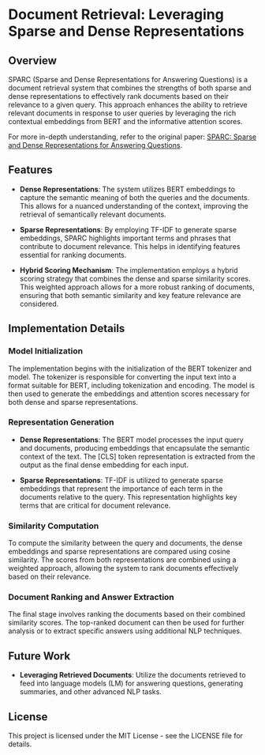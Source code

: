 # Document Retrieval: Leveraging Sparse and Dense Representations

## Overview
SPARC (Sparse and Dense Representations for Answering Questions) is a document retrieval system that combines the strengths of both sparse and dense representations to effectively rank documents based on their relevance to a given query. This approach enhances the ability to retrieve relevant documents in response to user queries by leveraging the rich contextual embeddings from BERT and the informative attention scores.

For more in-depth understanding, refer to the original paper: [SPARC: Sparse and Dense Representations for Answering Questions](https://arxiv.org/pdf/1911.02896).

## Features
- **Dense Representations**: The system utilizes BERT embeddings to capture the semantic meaning of both the queries and the documents. This allows for a nuanced understanding of the context, improving the retrieval of semantically relevant documents.

- **Sparse Representations**: By employing TF-IDF to generate sparse embeddings, SPARC highlights important terms and phrases that contribute to document relevance. This helps in identifying features essential for ranking documents.

- **Hybrid Scoring Mechanism**: The implementation employs a hybrid scoring strategy that combines the dense and sparse similarity scores. This weighted approach allows for a more robust ranking of documents, ensuring that both semantic similarity and key feature relevance are considered.

## Implementation Details

### Model Initialization
The implementation begins with the initialization of the BERT tokenizer and model. The tokenizer is responsible for converting the input text into a format suitable for BERT, including tokenization and encoding. The model is then used to generate the embeddings and attention scores necessary for both dense and sparse representations.

### Representation Generation
- **Dense Representations**: The BERT model processes the input query and documents, producing embeddings that encapsulate the semantic context of the text. The [CLS] token representation is extracted from the output as the final dense embedding for each input.

- **Sparse Representations**: TF-IDF is utilized to generate sparse embeddings that represent the importance of each term in the documents relative to the query. This representation highlights key terms that are critical for document relevance.

### Similarity Computation
To compute the similarity between the query and documents, the dense embeddings and sparse representations are compared using cosine similarity. The scores from both representations are combined using a weighted approach, allowing the system to rank documents effectively based on their relevance.

### Document Ranking and Answer Extraction
The final stage involves ranking the documents based on their combined similarity scores. The top-ranked document can then be used for further analysis or to extract specific answers using additional NLP techniques.

## Future Work
- **Leveraging Retrieved Documents**: Utilize the documents retrieved to feed into language models (LM) for answering questions, generating summaries, and other advanced NLP tasks.


## License
This project is licensed under the MIT License - see the LICENSE file for details.
